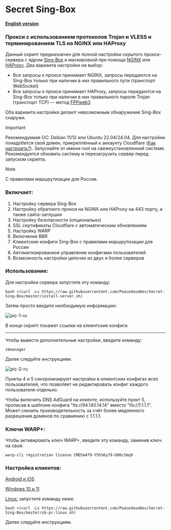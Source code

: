 # Secret Sing-Box

[**English version**](https://github.com/PeacedoseDev/Secret-Sing-Box/blob/main/README-ENG.md)

### Прокси с использованием протоколов Trojan и VLESS и терминированием TLS на NGINX или HAProxy

Данный скрипт предназначен для полной настройки скрытого прокси-сервера с ядром [Sing-Box](https://sing-box.sagernet.org) и маскировкой при помощи [NGINX](https://nginx.org/ru/) или [HAProxy](https://www.haproxy.org). Два варианта настройки на выбор:

- Все запросы к прокси принимает NGINX, запросы передаются на Sing-Box только при наличии в них правильного пути (транспорт WebSocket)
- Все запросы к прокси принимает HAProxy, запросы передаются на Sing-Box только при наличии в них правильного пароля Trojan (транспорт TCP) — метод [FPPweb3](https://github.com/FPPweb3)

Оба варианта настройки делают невозможным обнаружение Sing-Box снаружи.

> [!IMPORTANT]
> Рекомендуемая ОС: Debian 11/12 или Ubuntu 22.04/24.04. Для настройки понадобится свой домен, прикреплённый к аккаунту Cloudflare ([Как настроить?](https://github.com/PeacedoseDev/Secret-Sing-Box/blob/main/cf-settings-ru.md)). Запускайте от имени root на свежеустановленной системе. Рекомендуется обновить систему и перезагрузить сервер перед запуском скрипта.

> [!NOTE]
> С правилами маршрутизации для России.

### Включает:

1. Настройку сервера Sing-Box
2. Настройку обратного прокси на NGINX или HAProxy на 443 порту, а также сайта-заглушки
3. Настройку безопасности (опционально)
4. SSL сертификаты Cloudflare с автоматическим обновлением
5. Настройку WARP
6. Включение BBR
7. Клиентские конфиги Sing-Box с правилами маршрутизации для России
8. Автоматизированное управление конфигами пользователей
9. Возможность настройки цепочек из двух и более серверов

### Использование:

Для настройки сервера запустите эту команду:

```
bash <(curl -Ls https://raw.githubusercontent.com/PeacedoseDev/Secret-Sing-Box/master/install-server.sh)
```

Затем просто введите необходимую информацию:

![pic-1-ru](https://github.com/user-attachments/assets/68d752d6-2643-4f31-a988-e016c696d901)

В конце скрипт покажет ссылки на клиентские конфиги.

---

Чтобы вывести дополнительные настройки, введите команду:

```
sbmanager
```

Далее следуйте инструкциям:

![pic-2-ru](https://github.com/user-attachments/assets/eedaa753-0959-4c91-a715-ca36f2dbf725)

Пункты 4 и 5 синхронизируют настройки в клиентских конфигах всех пользователей, что позволяет не редактировать конфиг каждого пользователя отдельно.

Чтобы включить DNS AdGuard на клиенте, используйте пункт 5, прописав в шаблоне конфига "tls://94.140.14.14" вместо "tls://1.1.1.1". Может снизить производительность за счёт более медленного разрешения доменов по сравнению с 1.1.1.1.

### Ключи WARP+:

Чтобы активировать ключ WARP+, введите эту команду, заменив ключ на свой:

```
warp-cli registration license CMD5m479-Y5hS6y79-U06c5mq9
```

### Настройка клиентов:

[Android и iOS](https://github.com/PeacedoseDev/Secret-Sing-Box/blob/main/Client-Guidelines/Sing-Box-Android-iOS-ru.pdf)

[Windows 10 и 11](https://github.com/PeacedoseDev/Secret-Sing-Box/blob/main/Client-Guidelines/Sing-Box-Windows-10-11-ru.pdf)

[Linux:](https://github.com/PeacedoseDev/Secret-Sing-Box/tree/main?tab=readme-ov-file#%D0%BD%D0%B0%D1%81%D1%82%D1%80%D0%BE%D0%B9%D0%BA%D0%B0-%D0%BA%D0%BB%D0%B8%D0%B5%D0%BD%D1%82%D0%BE%D0%B2) запустите команду ниже.

```
bash <(curl -Ls https://raw.githubusercontent.com/PeacedoseDev/Secret-Sing-Box/master/sb-pc-linux.sh)
```

Далее следуйте инструкциям.
